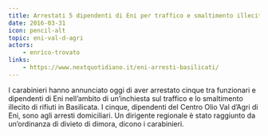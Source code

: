 ```yaml
---
title: Arrestati 5 dipendenti di Eni per traffico e smaltimento illecito di rifiuti
date: 2016-03-31
icon: pencil-alt
topic: eni-val-d-agri
actors:
    - enrico-trovato
links:
    - https://www.nextquotidiano.it/eni-arresti-basilicati/
---
```


I carabinieri hanno annunciato oggi di aver arrestato cinque tra funzionari e dipendenti di Eni nell’ambito di un’inchiesta sul traffico e lo smaltimento illecito di rifiuti in Basilicata. I cinque, dipendenti del Centro Olio Val d’Agri di Eni, sono agli arresti domiciliari. Un dirigente regionale è stato raggiunto da un’ordinanza di divieto di dimora, dicono i carabinieri.